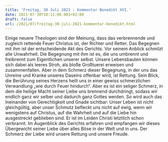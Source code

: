```yaml
---
title: 'Freitag, 30 Juli 2021 : Kommentar Benedikt XVI.'
date: 2021-07-30T10:11:00.001+02:00
draft: false
url: /2021/07/freitag-30-juli-2021-kommentar-benedikt.html
---
```


Einige neuere Theologen sind der Meinung, dass das verbrennende und zugleich rettende Feuer Christus ist, der Richter und Retter. Das Begegnen mit ihm ist der entscheidende Akt des Gerichts. Vor seinem Anblick schmilzt alle Unwahrheit. Die Begegnung mit ihm ist es, die uns umbrennt und freibrennt zum Eigentlichen unserer selbst. Unsere Lebensbauten können sich dabei als leeres Stroh, als bloße Großtuerei erweisen und zusammenfallen. Aber in dem Schmerz dieser Begegnung, in der uns das Unreine und Kranke unseres Daseins offenbar wird, ist Rettung. Sein Blick, die Berührung seines Herzens heilt uns in einer gewiss schmerzlichen Verwandlung „wie durch Feuer hindurch“. Aber es ist ein seliger Schmerz, in dem die heilige Macht seiner Liebe uns brennend durchdringt, sodass wir endlich ganz wir selber und dadurch ganz Gottes werden. So wird auch das Ineinander von Gerechtigkeit und Gnade sichtbar: Unser Leben ist nicht gleichgültig, aber unser Schmutz befleckt uns nicht auf ewig, wenn wir wenigstens auf Christus, auf die Wahrheit und auf die Liebe hin ausgestreckt geblieben sind. Er ist im Leiden Christi letztlich schon verbrannt. Im Augenblick des Gerichts erfahren und empfangen wir dieses Übergewicht seiner Liebe über alles Böse in der Welt und in uns. Der Schmerz der Liebe wird unsere Rettung und unsere Freude.